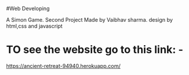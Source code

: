 #Web Developing

A Simon Game.
Second Project Made by Vaibhav sharma.
design by html,css and javascript

# TO see the website go to this link: -
https://ancient-retreat-94940.herokuapp.com/
